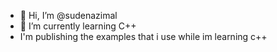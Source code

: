 - 👋 Hi, I’m @sudenazimal
- 🌱 I’m currently learning C++
- I'm publishing the examples that i use while im learning c++


<!---
sudenazimal/sudenazimal is a ✨ special ✨ repository because its `README.md` (this file) appears on your GitHub profile.
You can click the Preview link to take a look at your changes.
--->
